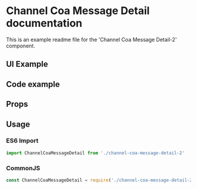 # Channel Coa Message Detail documentation

This is an example readme file for the 'Channel Coa Message Detail-2' component.

## UI Example

<!-- STORY -->

## Code example

<!-- SOURCE -->

## Props

<!-- PROPS -->

## Usage

### ES6 Import
```js
import ChannelCoaMessageDetail from './channel-coa-message-detail-2'
```

### CommonJS

```js
const ChannelCoaMessageDetail = require('./channel-coa-message-detail-2')
